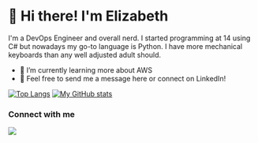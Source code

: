 # 👋 Hi there! I'm Elizabeth  

I'm a DevOps Engineer and overall nerd. I started programming at 14 using C# but nowadays my go-to language is Python. I have more mechanical keyboards than any well adjusted adult should.

- 🌱 I’m currently learning more about AWS
- 💬 Feel free to send me a message here or connect on LinkedIn!

[![Top Langs](github-readme-stats-kappa-weld-99.vercel.app/api/top-langs/?username=elizabethgraham&theme=dracula)](https://github.com/anuraghazra/github-readme-stats)
[![My GitHub stats](github-readme-stats-kappa-weld-99.vercel.app/api?username=elizabethgraham&theme=dracula)](https://github.com/anuraghazra/github-readme-stats)

### Connect with me
[<img src="https://img.shields.io/badge/linkedin-%2312100E.svg?&style=for-the-badge&logo=linkedin&logoColor=white&color=black" />](https://www.linkedin.com/in/elizabethagraham/)
